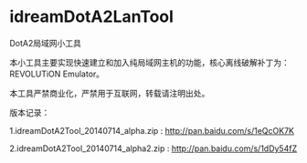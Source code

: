 idreamDotA2LanTool
=================

DotA2局域网小工具

本小工具主要实现快速建立和加入纯局域网主机的功能，核心离线破解补丁为：REVOLUTiON Emulator。

本工具严禁商业化，严禁用于互联网，转载请注明出处。

版本记录：

1.idreamDotA2Tool_20140714_alpha.zip : http://pan.baidu.com/s/1eQcOK7K

2.idreamDotA2Tool_20140714_alpha2.zip : http://pan.baidu.com/s/1dDy54fZ
